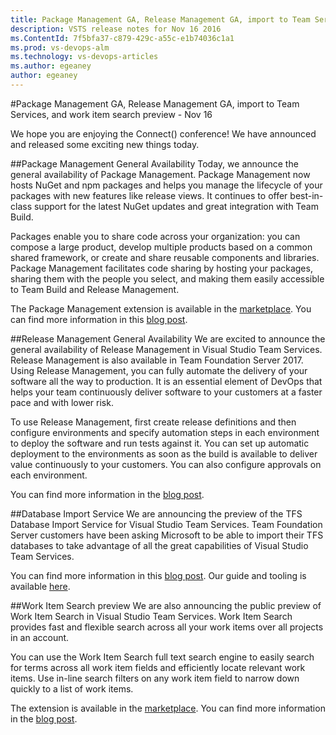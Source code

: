 ```yaml
---
title: Package Management GA, Release Management GA, import to Team Services, and work item search preview - Nov 16
description: VSTS release notes for Nov 16 2016
ms.ContentId: 7f5bfa37-c879-429c-a55c-e1b74036c1a1
ms.prod: vs-devops-alm
ms.technology: vs-devops-articles
ms.author: egeaney
author: egeaney
---
```


#Package Management GA, Release Management GA, import to Team Services, and work item search preview - Nov 16

We hope you are enjoying the Connect() conference! We have announced and released some exciting new things today.

##Package Management General Availability
Today, we announce the general availability of Package Management. Package Management now hosts NuGet and npm packages and helps you manage the lifecycle of your packages with new features like release views. It continues to offer best-in-class support for the latest NuGet updates and great integration with Team Build.

Packages enable you to share code across your organization: you can compose a large product, develop multiple products based on a common shared framework, or create and share reusable components and libraries. Package Management facilitates code sharing by hosting your packages, sharing them with the people you select, and making them easily accessible to Team Build and Release Management.

The Package Management extension is available in the [marketplace](https://marketplace.visualstudio.com/items?itemName=ms.feed). You can find more information in this [blog post](https://blogs.msdn.microsoft.com/visualstudioalm/2016/11/16/package-management-ga-nuget-npm-more/).

##Release Management General Availability
We are excited to announce the general availability of Release Management in Visual Studio Team Services. Release Management is also available in Team Foundation Server 2017. Using Release Management, you can fully automate the delivery of your software all the way to production. It is an essential element of DevOps that helps your team continuously deliver software to your customers at a faster pace and with lower risk.

To use Release Management, first create release definitions and then configure environments and specify automation steps in each environment to deploy the software and run tests against it. You can set up automatic deployment to the environments as soon as the build is available to deliver value continuously to your customers. You can also configure approvals on each environment. 

You can find more information in the [blog post](https://blogs.msdn.microsoft.com/visualstudioalm/2016/11/16/announcing-general-availability-of-release-management/).

##Database Import Service
We are announcing the preview of the TFS Database Import Service for Visual Studio Team Services. Team Foundation Server customers have been asking Microsoft to be able to import their TFS databases to take advantage of all the great capabilities of Visual Studio Team Services.

You can find more information in this [blog post](https://blogs.msdn.microsoft.com/visualstudioalm/2016/11/16/import-your-tfs-database-into-visual-studio-team-services/). Our guide and tooling is available [here](https://aka.ms/TFSImportData).

##Work Item Search preview
We are also announcing the public preview of Work Item Search in Visual Studio Team Services. Work Item Search provides fast and flexible search across all your work items over all projects in an account. 

You can use the Work Item Search full text search engine to easily search for terms across all work item fields and efficiently locate relevant work items. Use in-line search filters on any work item field to narrow down quickly to a list of work items. 

The extension is available in the [marketplace](https://marketplace.visualstudio.com/items?itemName=ms.vss-workitem-search). You can find more information in the [blog post](https://blogs.msdn.microsoft.com/visualstudioalm/2016/11/16/announcing-public-preview-for-work-item-search/).
